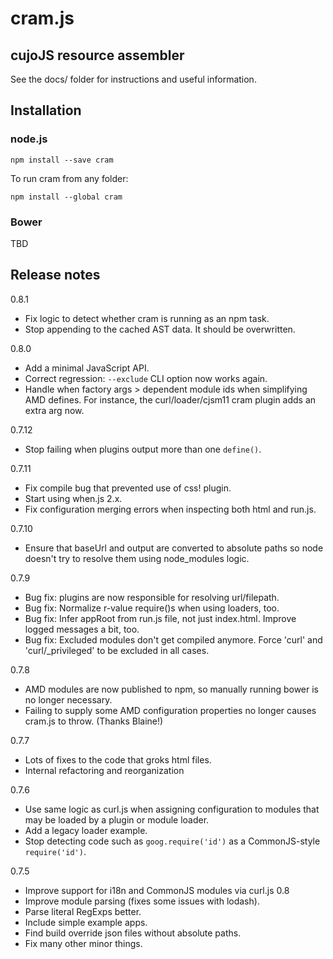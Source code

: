 # cram.js

## cujoJS resource assembler

See the docs/ folder for instructions and useful information.

## Installation

### node.js

```
npm install --save cram
```

To run cram from any folder:

```
npm install --global cram
```

### Bower

TBD

## Release notes

0.8.1

* Fix logic to detect whether cram is running as an npm task.
* Stop appending to the cached AST data.  It should be overwritten.

0.8.0

* Add a minimal JavaScript API.
* Correct regression: `--exclude` CLI option now works again.
* Handle when factory args > dependent module ids when simplifying AMD defines.
  For instance, the curl/loader/cjsm11 cram plugin adds an extra arg now.

0.7.12

* Stop failing when plugins output more than one `define()`.

0.7.11

* Fix compile bug that prevented use of css! plugin.
* Start using when.js 2.x.
* Fix configuration merging errors when inspecting both html and run.js.

0.7.10

* Ensure that baseUrl and output are converted to absolute paths so
  node doesn't try to resolve them using node_modules logic.

0.7.9

* Bug fix: plugins are now responsible for resolving url/filepath.
* Bug fix: Normalize r-value require()s when using loaders, too.
* Bug fix: Infer appRoot from run.js file, not just index.html.
  Improve logged messages a bit, too.
* Bug fix: Excluded modules don't get compiled anymore.
  Force 'curl' and 'curl/_privileged' to be excluded in all cases.

0.7.8

* AMD modules are now published to npm, so manually running bower is
  no longer necessary.
* Failing to supply some AMD configuration properties no longer causes
  cram.js to throw.  (Thanks Blaine!)

0.7.7

* Lots of fixes to the code that groks html files.
* Internal refactoring and reorganization

0.7.6

* Use same logic as curl.js when assigning configuration to modules that
  may be loaded by a plugin or module loader.
* Add a legacy loader example.
* Stop detecting code such as `goog.require('id')` as a CommonJS-style
  `require('id')`.

0.7.5

* Improve support for i18n and CommonJS modules via curl.js 0.8
* Improve module parsing (fixes some issues with lodash).
* Parse literal RegExps better.
* Include simple example apps.
* Find build override json files without absolute paths.
* Fix many other minor things.
